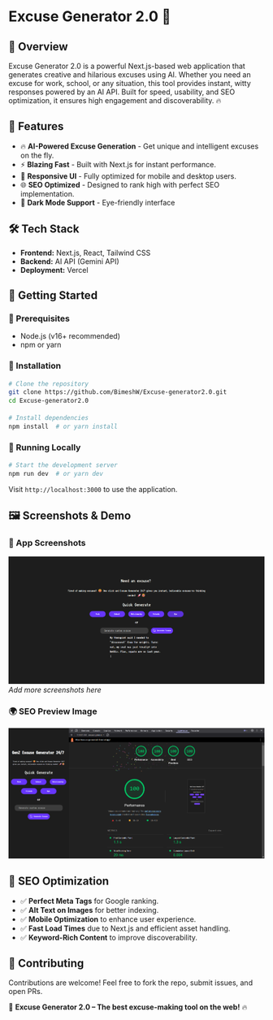 # Excuse Generator 2.0 🚀

## 🌟 Overview

Excuse Generator 2.0 is a powerful Next.js-based web application that generates creative and hilarious excuses using AI. Whether you need an excuse for work, school, or any situation, this tool provides instant, witty responses powered by an AI API. Built for speed, usability, and SEO optimization, it ensures high engagement and discoverability. 🔥

## 🎯 Features

-  🔥 **AI-Powered Excuse Generation** - Get unique and intelligent excuses on the fly.
-  ⚡ **Blazing Fast** - Built with Next.js for instant performance.
-  🎨 **Responsive UI** - Fully optimized for mobile and desktop users.
-  🌐 **SEO Optimized** - Designed to rank high with perfect SEO implementation.
-  📌 **Dark Mode Support** - Eye-friendly interface

## 🛠️ Tech Stack

-  **Frontend:** Next.js, React, Tailwind CSS
-  **Backend:** AI API (Gemini API)
-  **Deployment:** Vercel

## 🚀 Getting Started

### 📌 Prerequisites

-  Node.js (v16+ recommended)
-  npm or yarn

### 🔧 Installation

```sh
# Clone the repository
git clone https://github.com/BimeshW/Excuse-generator2.0.git
cd Excuse-generator2.0

# Install dependencies
npm install  # or yarn install
```

### 🚀 Running Locally

```sh
# Start the development server
npm run dev  # or yarn dev
```

Visit `http://localhost:3000` to use the application.

## 🖼️ Screenshots & Demo

### 📸 App Screenshots

![Excuse Generator 2.0 Screenshot](./screenshots/app-demo.png)
_Add more screenshots here_

### 🌍 SEO Preview Image

![SEO Preview](./screenshots/seo-2.png)

## 📌 SEO Optimization

-  ✅ **Perfect Meta Tags** for Google ranking.
-  ✅ **Alt Text on Images** for better indexing.
-  ✅ **Mobile Optimization** to enhance user experience.
-  ✅ **Fast Load Times** due to Next.js and efficient asset handling.
-  ✅ **Keyword-Rich Content** to improve discoverability.

## 🤝 Contributing

Contributions are welcome! Feel free to fork the repo, submit issues, and open PRs.

🚀 **Excuse Generator 2.0 – The best excuse-making tool on the web!** 🔥
